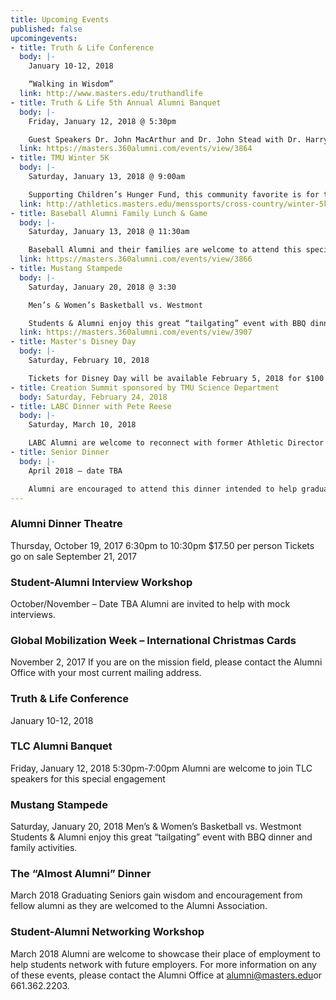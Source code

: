 ```yaml
---
title: Upcoming Events
published: false
upcomingevents:
- title: Truth & Life Conference
  body: |-
    January 10-12, 2018

    “Walking in Wisdom”
  link: http://www.masters.edu/truthandlife
- title: Truth & Life 5th Annual Alumni Banquet
  body: |-
    Friday, January 12, 2018 @ 5:30pm

    Guest Speakers Dr. John MacArthur and Dr. John Stead with Dr. Harry Walls
  link: https://masters.360alumni.com/events/view/3864
- title: TMU Winter 5K
  body: |-
    Saturday, January 13, 2018 @ 9:00am

    Supporting Children’s Hunger Fund, this community favorite is for the whole family.
  link: http://athletics.masters.edu/menssports/cross-country/winter-5k/
- title: Baseball Alumni Family Lunch & Game
  body: |-
    Saturday, January 13, 2018 @ 11:30am

    Baseball Alumni and their families are welcome to attend this special lunch before they play against the current baseball team (or cheer in the stands).
  link: https://masters.360alumni.com/events/view/3866
- title: Mustang Stampede
  body: |-
    Saturday, January 20, 2018 @ 3:30

    Men’s & Women’s Basketball vs. Westmont

    Students & Alumni enjoy this great “tailgating” event with BBQ dinner and family activities.
  link: https://masters.360alumni.com/events/view/3907
- title: Master's Disney Day
  body: |-
    Saturday, February 10, 2018

    Tickets for Disney Day will be available February 5, 2018 for $100 per ticket.
- title: Creation Summit sponsored by TMU Science Department
  body: Saturday, February 24, 2018
- title: LABC Dinner with Pete Reese
  body: |-
    Saturday, March 10, 2018

    LABC Alumni are welcome to reconnect with former Athletic Director Pete Reese.
- title: Senior Dinner
  body: |-
    April 2018 – date TBA

    Alumni are encouraged to attend this dinner intended to help graduating seniors prepare for life after graduation. To attend, please contact the Alumni Office at [alumni@masters.edu](mailto:alumni@masters.edu).
---
```


### Alumni Dinner Theatre

Thursday, October 19, 2017
6:30pm to 10:30pm 
\$17.50 per person
Tickets go on sale September 21, 2017

### Student-Alumni Interview Workshop

October/November – Date TBA
Alumni are invited to help with mock interviews.

### Global Mobilization Week – International Christmas Cards

November 2, 2017
If you are on the mission field, please contact the Alumni Office with your most current mailing address.

### Truth & Life Conference

January 10-12, 2018

### TLC Alumni Banquet

Friday, January 12, 2018
5:30pm-7:00pm
Alumni are welcome to join TLC speakers for this special engagement

### Mustang Stampede

Saturday, January 20, 2018
Men’s & Women’s Basketball vs. Westmont
Students & Alumni enjoy this great “tailgating” event with BBQ dinner and family activities.

### The “Almost Alumni” Dinner

March 2018
Graduating Seniors gain wisdom and encouragement from fellow alumni as they are welcomed to the Alumni Association.

### Student-Alumni Networking Workshop

March 2018
Alumni are welcome to showcase their place of employment to help students network with future employers.
For more information on any of these events, please contact the Alumni Office at [alumni@masters.edu](mailto:alumni@masters.edu)or 661.362.2203.